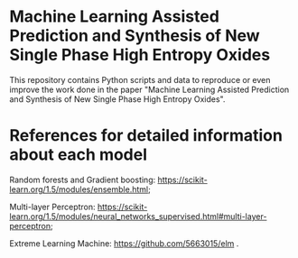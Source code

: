 # Machine Learning Assisted Prediction and Synthesis of New Single Phase High Entropy Oxides

This repository contains Python scripts and data to reproduce or even improve the work done in the paper "Machine Learning Assisted Prediction and Synthesis of New Single Phase High Entropy Oxides".

# References for detailed information about each model

Random forests and Gradient boosting: https://scikit-learn.org/1.5/modules/ensemble.html;

Multi-layer Perceptron: https://scikit-learn.org/1.5/modules/neural_networks_supervised.html#multi-layer-perceptron;

Extreme Learning Machine: https://github.com/5663015/elm . 





